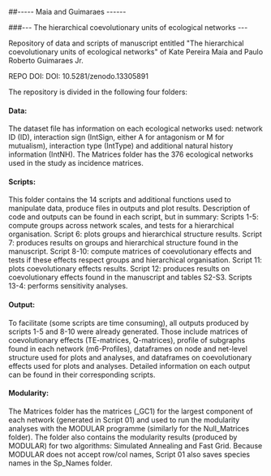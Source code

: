 
##----- Maia and Guimaraes ------

###--- The hierarchical coevolutionary units of ecological networks ---

Repository of data and scripts of manuscript entitled "The hierarchical coevolutionary units of ecological networks" of Kate Pereira Maia and Paulo Roberto Guimaraes Jr. 

REPO DOI: DOI: 10.5281/zenodo.13305891

The repository is divided in the following four folders:

#### Data:
The dataset file has information on each ecological networks used: network ID (ID), interaction sign (IntSign, either A for antagonism or M for mutualism), interaction type (IntType) and additional natural history information	(IntNH).
The Matrices folder has the 376 ecological networks used in the study as incidence matrices.

#### Scripts:
This folder contains the 14 scripts and additional functions used to manipulate data, produce files in outputs and plot results. Description of code and outputs can be found in each script, but in summary:
Scripts 1-5: compute groups across network scales, and tests for a hierarchical organisation. 
Script 6: plots groups and hierarchical structure results. 
Script 7: produces results on groups and hierarchical structure found in the manuscript. 
Script 8-10: compute matrices of coevolutionary effects and tests if these effects respect groups and hierarchical organisation. 
Script 11: plots coevolutionary effects results. 
Script 12: produces results on coevolutionary effects found in the manuscript and tables S2-S3.
Scripts 13-4: performs sensitivity analyses.

#### Output:
To facilitate (some scripts are time consuming), all outputs produced by scripts 1-5 and 8-10 were already generated. Those include matrices of coevolutionary effects (TE-matrices, Q-matrices), profile of subgraphs found in each network (m6-Profiles), dataframes on node and net-level structure used for plots and analyses, and dataframes on coevolutionary effects used for plots and analyses. Detailed information on each output can be found in their corresponding scripts.

#### Modularity:
The Matrices folder has the matrices (_GC1) for the largest component of each network (generated in Script 01) and used to run the modularity analyses with the MODULAR programme (similarly for the Null_Matrices folder). The folder also contains the modularity results (produced by MODULAR) for two algorithms: Simulated Annealing and Fast Grid. Because MODULAR does not accept row/col names, Script 01 also saves species names in the Sp_Names folder.   
